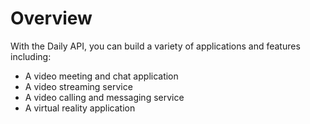 # Overview

With the Daily API, you can build a variety of applications and features
including:

- A video meeting and chat application
- A video streaming service
- A video calling and messaging service
- A virtual reality application
